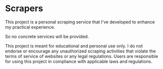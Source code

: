 # Scrapers

This project is a personal scraping service that I've developed to enhance my practical experience.

So no concrete services will be provided.

This project is meant for educational and personal use only. I do not endorse or encourage any unauthorized scraping activities that violate the terms of service of websites or any legal regulations. Users are responsible for using this project in compliance with applicable laws and regulations.
